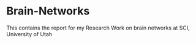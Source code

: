 # Brain-Networks
This contains the report for my Research Work on brain networks at SCI, University of Utah
